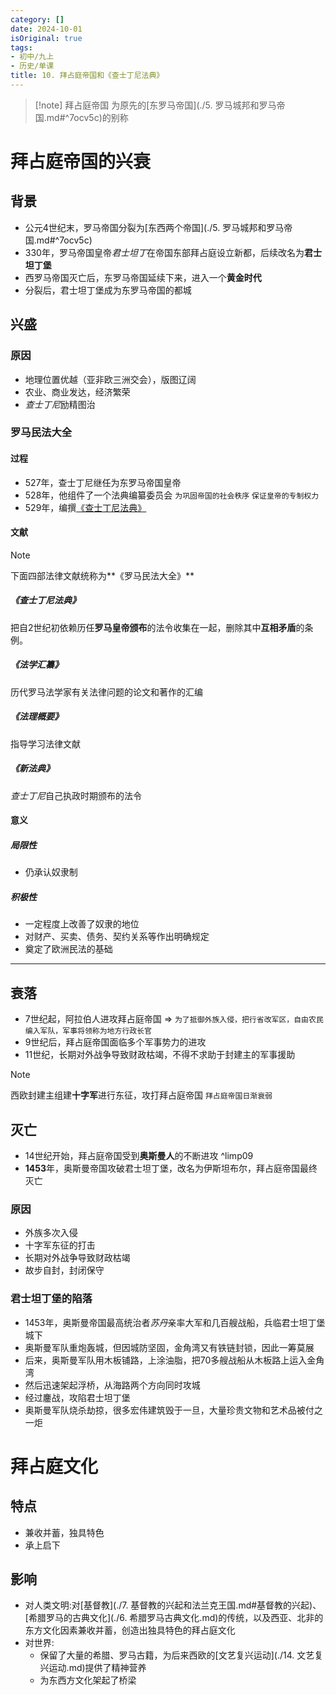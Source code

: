 ```yaml
---
category: []
date: 2024-10-01
isOriginal: true
tags:
- 初中/九上
- 历史/单课
title: 10. 拜占庭帝国和《查士丁尼法典》
---
```

> [!note] 拜占庭帝国
> 为原先的[东罗马帝国](./5. 罗马城邦和罗马帝国.md#^7ocv5c)的别称
# 拜占庭帝国的兴衰
## 背景
- 公元4世纪末，罗马帝国分裂为[东西两个帝国](./5. 罗马城邦和罗马帝国.md#^7ocv5c)
- 330年，罗马帝国皇帝*君士坦丁*在帝国东部拜占庭设立新都，后续改名为**君士坦丁堡**
- 西罗马帝国灭亡后，东罗马帝国延续下来，进入一个**黄金时代**
- 分裂后，君士坦丁堡成为东罗马帝国的都城


## 兴盛
### 原因
- 地理位置优越（亚非欧三洲交会），版图辽阔
- 农业、商业发达，经济繁荣
- *查士丁尼*励精图治
### 罗马民法大全
#### 过程
- 527年，查士丁尼继任为东罗马帝国皇帝
- 528年，他组件了一个法典编纂委员会 `为巩固帝国的社会秩序` `保证皇帝的专制权力`
- 529年，编撰[《查士丁尼法典》](#《查士丁尼法典》)
#### 文献
> [!note] 
> 下面四部法律文献统称为**《罗马民法大全》**
##### 《查士丁尼法典》
把自2世纪初依赖历任**罗马皇帝颁布**的法令收集在一起，删除其中**互相矛盾**的条例。
##### 《法学汇纂》
历代罗马法学家有关法律问题的论文和著作的汇编
##### 《法理概要》
指导学习法律文献
##### 《新法典》
*查士丁尼*自己执政时期颁布的法令
#### 意义
##### 局限性
- 仍承认奴隶制
##### 积极性
- 一定程度上改善了奴隶的地位
- 对财产、买卖、债务、契约关系等作出明确规定
- 奠定了欧洲民法的基础
---
## 衰落
- 7世纪起，阿拉伯人进攻拜占庭帝国 => `为了抵御外族入侵，把行省改军区，自由农民编入军队，军事将领称为地方行政长官`
- 9世纪后，拜占庭帝国面临多个军事势力的进攻
- 11世纪，长期对外战争导致财政枯竭，不得不求助于封建主的军事援助
> [!note] 
> 西欧封建主组建**十字军**进行东征，攻打拜占庭帝国 `拜占庭帝国日渐衰弱`
## 灭亡
- 14世纪开始，拜占庭帝国受到**奥斯曼人**的不断进攻 ^limp09
- **1453**年，奥斯曼帝国攻破君士坦丁堡，改名为伊斯坦布尔，拜占庭帝国最终灭亡
### 原因
- 外族多次入侵
- 十字军东征的打击
- 长期对外战争导致财政枯竭
- 故步自封，封闭保守
### 君士坦丁堡的陷落
- 1453年，奥斯曼帝国最高统治者*苏丹*亲率大军和几百艘战船，兵临君士坦丁堡城下
- 奥斯曼军队重炮轰城，但因城防坚固，金角湾又有铁链封锁，因此一筹莫展
- 后来，奥斯曼军队用木板铺路，上涂油脂，把70多艘战船从木板路上运入金角湾
- 然后迅速架起浮桥，从海路两个方向同时攻城
- 经过鏖战，攻陷君士坦丁堡
- 奥斯曼军队烧杀劫掠，很多宏伟建筑毁于一旦，大量珍贵文物和艺术品被付之一炬

# 拜占庭文化
## 特点
- 兼收并蓄，独具特色
- 承上启下
## 影响
- 对人类文明:对[基督教](./7. 基督教的兴起和法兰克王国.md#基督教的兴起)、[希腊罗马的古典文化](./6. 希腊罗马古典文化.md)的传统，以及西亚、北非的东方文化因素兼收并蓄，创造出独具特色的拜占庭文化
- 对世界:
    - 保留了大量的希腊、罗马古籍，为后来西欧的[文艺复兴运动](./14. 文艺复兴运动.md)提供了精神营养
    - 为东西方文化架起了桥梁